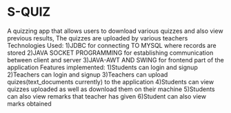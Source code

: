 # S-QUIZ
A quizzing app that allows users to download various quizzes and also view previous results, The quizzes are uploaded by various teachers
Technologies Used:
1)JDBC for connecting TO MYSQL where records are stored
2)JAVA SOCKET PROGRAMMING  for establishing communication between client and server
3)JAVA-AWT AND SWING for frontend part of the application
Features implemented:
1)Students can login and signup
2)Teachers can login and signup
3)Teachers can upload quizes(text_documents currently) to the application
4)Students can view quizzes uploaded as well as download them on their machine
5)Students can also view remarks that teacher has given
6)Student can also view marks obtained
